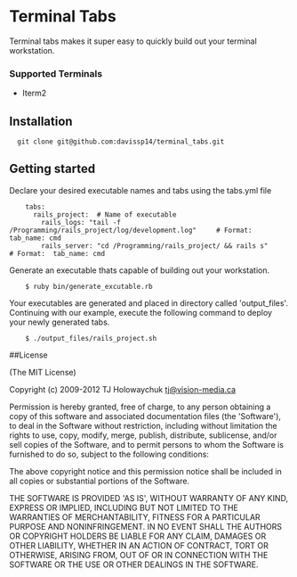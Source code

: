 # Terminal Tabs

Terminal tabs makes it super easy to quickly build out your terminal workstation.

### Supported Terminals ##
 * Iterm2

## Installation
      git clone git@github.com:davissp14/terminal_tabs.git

## Getting started
      
 Declare your desired executable names and tabs using the tabs.yml file 
        
        tabs: 
          rails_project:  # Name of executable 
            rails_logs: "tail -f /Programming/rails_project/log/development.log"     # Format:  tab_name: cmd 
            rails_server: "cd /Programming/rails_project/ && rails s"                # Format:  tab_name: cmd 
            
            
 Generate an executable thats capable of building out your workstation.
          
        $ ruby bin/generate_excutable.rb

Your executables are generated and placed in directory called 'output_files'.  Continuing with our example, execute the following command to deploy your newly generated tabs. 
 
        $ ./output_files/rails_project.sh   




##License

(The MIT License)

Copyright (c) 2009-2012 TJ Holowaychuk <tj@vision-media.ca>

Permission is hereby granted, free of charge, to any person obtaining a copy of this software and associated documentation files (the 'Software'), to deal in the Software without restriction, including without limitation the rights to use, copy, modify, merge, publish, distribute, sublicense, and/or sell copies of the Software, and to permit persons to whom the Software is furnished to do so, subject to the following conditions:

The above copyright notice and this permission notice shall be included in all copies or substantial portions of the Software.

THE SOFTWARE IS PROVIDED 'AS IS', WITHOUT WARRANTY OF ANY KIND, EXPRESS OR IMPLIED, INCLUDING BUT NOT LIMITED TO THE WARRANTIES OF MERCHANTABILITY, FITNESS FOR A PARTICULAR PURPOSE AND NONINFRINGEMENT. IN NO EVENT SHALL THE AUTHORS OR COPYRIGHT HOLDERS BE LIABLE FOR ANY CLAIM, DAMAGES OR OTHER LIABILITY, WHETHER IN AN ACTION OF CONTRACT, TORT OR OTHERWISE, ARISING FROM, OUT OF OR IN CONNECTION WITH THE SOFTWARE OR THE USE OR OTHER DEALINGS IN THE SOFTWARE.





